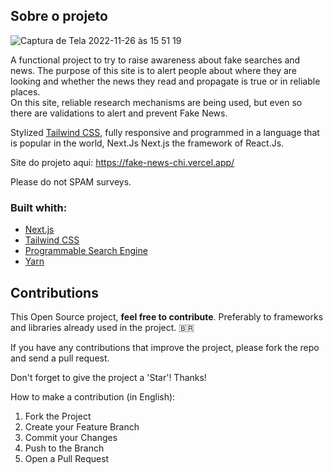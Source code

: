 


<!-- SOBRE O PROJETO -->
## Sobre o projeto

![Captura de Tela 2022-11-26 às 15 51 19](https://user-images.githubusercontent.com/60937919/204105659-70d832b8-010b-4d71-98bd-c7be26fb2841.png)

A functional project to try to raise awareness about fake searches and news. The purpose of this site is to alert people about where they are looking and whether the news they read and propagate is true or in reliable places. <br /> On this site, reliable research mechanisms are being used, but even so there are validations to alert and prevent Fake News.

Stylized <a href="https://tailwindcss.com/">Tailwind CSS</a>, fully responsive and programmed in a language that is popular in the world, Next.Js <a herf="https://nextjs.org/">Next.js </a> the framework of React.Js. 

Site do projeto aqui: https://fake-news-chi.vercel.app/

Please do not SPAM surveys.




### Built whith:

* [Next.js](https://nextjs.org/)
* [Tailwind CSS](https://tailwindcss.com/)
* [Programmable Search Engine](https://programmablesearchengine.google.com/about/)
* [Yarn](https://yarnpkg.com/)



<!-- Contributions -->
## Contributions

This Open Source project, **feel free to contribute**. Preferably to frameworks and libraries already used in the project. 🇧🇷

If you have any contributions that improve the project, please fork the repo and send a pull request.

Don't forget to give the project a 'Star'! Thanks!

How to make a contribution (in English):

1. Fork the Project
2. Create your Feature Branch
3. Commit your Changes 
5. Push to the Branch 
6. Open a Pull Request
